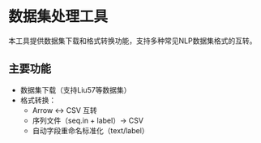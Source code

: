 
# 数据集处理工具

本工具提供数据集下载和格式转换功能，支持多种常见NLP数据集格式的互转。

## 主要功能

- 数据集下载（支持Liu57等数据集）
- 格式转换：
  - Arrow ↔ CSV 互转
  - 序列文件（seq.in + label）→ CSV
  - 自动字段重命名标准化（text/label）
  



